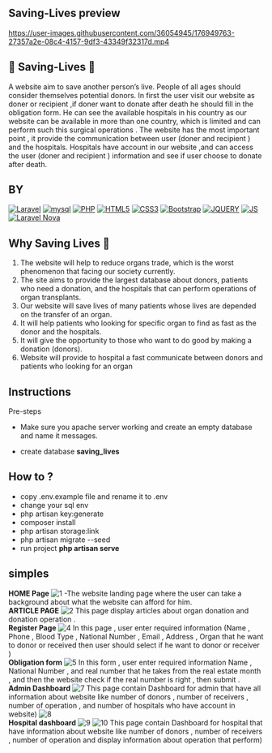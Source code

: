 
##  Saving-Lives  preview
https://user-images.githubusercontent.com/36054945/176949763-27357a2e-08c4-4157-9df3-43349f32317d.mp4
## 🚀 Saving-Lives  🚀 
A website aim to save another person’s live. People of all ages should consider themselves potential donors.
In first the user visit our website as doner or recipient ,if doner want to donate after death he should fill in the obligation form.
He can see the available hospitals in his country as  our website can be available in more than one country, which is limited and can perform such this surgical operations .
The website has the most important point , it provide the communication between user (doner and recipient ) and the hospitals.
Hospitals have account in our website ,and can access the user (doner and recipient ) information and see if user choose to donate after death.
## BY
[![Laravel](https://img.shields.io/badge/-Laravel-white?style=flat-square&logo=laravel)](https://github.com/keroles19/)
[![mysql](https://img.shields.io/badge/-mysql-005C84?style=flat-square&logo=mysql&logoColor=white)](https://github.com/keroles19/)
[![PHP](https://img.shields.io/badge/PHP-777BB4?style=flat-square&logo=php&logoColor=white)](https://github.com/keroles19/)
[![HTML5](https://img.shields.io/badge/-HTML5-E34F26?style=flat-square&logo=html5&logoColor=white&link=https://github.com/keroles19/)](https://github.com/keroles19/)
[![CSS3](https://img.shields.io/badge/-CSS3-1572B6?style=flat-square&logo=css3&link=https://github.com/keroles19/)](https://github.com/keroles19/)
[![Bootstrap](https://img.shields.io/badge/-Bootstrap-563D7C?style=flat-square&logo=bootstrap&link=https://github.com/keroles19/)](https://github.com/keroles19/)
[![JQUERY](https://img.shields.io/badge/jQuery-0769AD?style=flat-square&logo=jquery&logoColor=white&link=https://github.com/keroles19/)](https://github.com/keroles19/)
[![JS](https://img.shields.io/badge/-JavaScript-black?style=flat-square&logo=javascript&link=https://github.com/keroles19/)](https://github.com/keroles19/)
[![Laravel Nova](https://img.shields.io/badge/-Nova-red?style=flat-square&logo=Nova)](https://github.com/keroles19/)



##  Why Saving Lives  🌱

1) The website will help to reduce organs trade, which is the worst phenomenon that facing our society currently.
2) The site aims to provide the largest database about donors, patients who need a donation, and the hospitals that can perform operations of organ transplants.
3) Our website will save lives of many patients whose lives are depended on the transfer of an organ.
4) It will help patients who looking for specific organ to find as fast as the donor and the hospitals.
5) It will give the opportunity to those who want to do good by making a donation (donors).
6) Website will provide to hospital a fast communicate between donors and patients who looking for an organ


## Instructions
Pre-steps

- Make sure you apache server working and create an empty database and name it messages.

- create database **saving_lives**


## How to ?
- copy .env.example file and rename it to .env
- change your sql env
- php artisan key:generate
- composer install
- php artisan storage:link
- php artisan migrate --seed
- run project **php artisan serve**


## simples
**HOME Page**
![1](https://user-images.githubusercontent.com/36054945/176948038-a4966db2-f51c-4ac4-b75d-e973e96dbe7f.png)
-The website landing page where the user can take a background about what the website can afford for him.
<br>
**ARTICLE PAGE**
![2](https://user-images.githubusercontent.com/36054945/176948043-1d756ce5-d400-4549-bdda-d123db46615d.png)
This page display articles about organ donation and donation operation .
<br>
**Register Page**
![4](https://user-images.githubusercontent.com/36054945/176948049-b7f8dbb2-88fd-4f65-ac64-7e408c0b2f15.png)
In this page , user enter required information (Name , Phone , Blood Type , National Number , Email , Address , Organ that he want to donor or received then user should select if he want to donor or receiver )
<br>
**Obligation form**
![5](https://user-images.githubusercontent.com/36054945/176948050-69a6eb6d-e9d3-4c4b-9a9a-fbb8806a000d.png)
In this form , user enter required information Name , National Number , and real number that he takes from the real estate month , and then the website check if the real number is right , then submit .
<br>
**Admin Dashboard**
![7](https://user-images.githubusercontent.com/36054945/176948052-ac97d60d-4c62-4089-935d-2b5a2ab2a67e.jpg)
This page contain Dashboard for admin that have all information about website like number of donors , number of receivers , number of operation , and number of hospitals who have account in website)
![8](https://user-images.githubusercontent.com/36054945/176948053-469ee492-6996-460e-88a7-7bf0c3d436a2.jpg)
<br>
**Hospital dashboard**
![9](https://user-images.githubusercontent.com/36054945/176948056-94655caa-c6f5-4889-b0a8-37d091aaa1a3.png)
![10](https://user-images.githubusercontent.com/36054945/176948060-e22c6405-c87b-4365-8fce-986b6355b412.png)
This page contain Dashboard for hospital that have information about website like number of donors , number of receivers , number of operation and display information about operation that perform)
